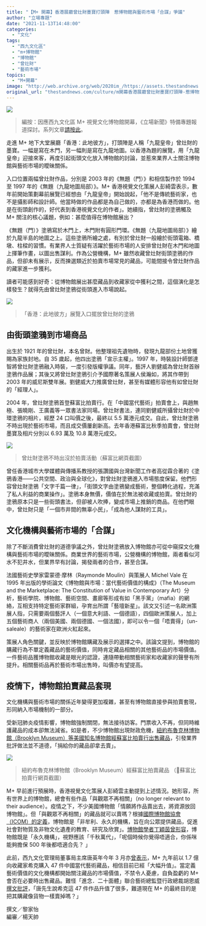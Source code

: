 ```yaml
---
title: "【M+ 開幕】香港展廳曾灶財墨寶打頭陣　惹博物館與藝術市場「合謀」爭議"
author: "立場專題"
date: "2021-11-13T14:48:00"
categories:
  - "文化"
tags:
  - "西九文化區"
  - "m+博物館"
  - "博物館"
  - "曾灶財"
  - "藝術市場"
topics:
  - "M+開幕"
image: "http://web.archive.org/web/2020im_/https://assets.thestandnews.com/media/photos/m-08.png"
original_url: "thestandnews.com/culture/m開幕香港展廳曾灶財墨寶打頭陣-惹博物館與藝術市場合謀爭議"
---
```

![](http://web.archive.org/web/2020im_/https://assets.thestandnews.com/media/photos/m-08.png)

> 編按：因應西九文化區 M+ 視覺文化博物館開幕，《立場新聞》特備專題報道探討。系列文章[請按此](../../mplus-opens/)。

走進 M+ 地下大堂展廳「香港：此地彼方」，打頭陣是人稱「九龍皇帝」曾灶財的墨寶。一幅是寫在木門，另一幅則是寫在九龍地圖。以香港為題的展覽，用「九龍皇帝」迎接來客，再度引起街頭文化放入博物館的討論，並惹來業界人士關注博物館與藝術市場的曖昧關係。

入口位置兩幅曾灶財作品，分別是 2003 年的《無題（門）》和相信製作於 1994 至 1997 年的《無題（九龍地圖局部）》。M+ 香港視覺文化策展人彭綺雲表示，數年前開始策劃幕前展覽已經想由「九龍皇帝」開始說起，「他不是傳統藝術家，也不是攝影師和設計師。他當時做的作品都是為自己做的，亦都是為香港而做的。他是在街頭創作的，好代表到香港視覺文化的作者」。她續指，曾灶財的塗鴉觸及 M+ 關注的核心議題，例如：甚麼值得在博物館展出？

《無題（門）》塗鴉寫於木門上，木門附有圓形門環。《無題（九龍地圖局部）》繪於九龍半島的地圖之上。這些塗鴉所繪之處，有別於曾灶財一般繪於街頭電箱、橋墩、柱樑的習慣。有業界人士質疑有活躍於藝術市場的人安排曾灶財在木門和地圖上揮筆作畫，以圖出售謀利。作為公營機構，M+ 雖然收藏曾灶財街頭塗鴉的作品，但卻未有展示，反而揀選類近於拍賣市場常見的藏品，可能間接令曾灶財作品的藏家進一步獲利。

讀者可能感到好奇：從博物館展出甚麼藏品到收藏家從中獲利之間，這個演化是怎樣發生？就得先由曾灶財塗鴉從街頭進入市場說起。

![](http://web.archive.org/web/2020im_/https://assets.thestandnews.com/media/photos/entrance_vQAihj0.jpeg)
> 「香港：此地彼方」展覽入口擺放曾灶財的塗鴉

由街頭塗鴉到市場商品
----------

出生於 1921 年的曾灶財，本名曾財。他整理祖先遺物時，發現九龍部份土地曾獲賜為家族封地。自 35 歲起，他四出塗鴉「宣示主權」。1997 年，時裝設計師鄧達智將曾灶財塗鴉融入時裝，一度引發版權爭議。同年，藝評人劉健威為曾灶財首辦塗鴉作品展；其後又將曾灶財塗鴉引介予國際著名策展人侯瀚如，將其作帶到 2003 年的威尼斯雙年展。劉健威大力推廣曾灶財，甚至有媒體形容他有如曾灶財的「經理人」。

2004 年，曾灶財塗鴉首登蘇富比拍賣行。在「中國當代藝術」拍賣會上，與趙無極、張曉剛、王廣義等一眾書法家同場。曾灶財書法，連同劉健威所攝曾灶財於中環塗鴉的相片，經歷 24 口叫價之後，最終以 5.5 萬港元成交。自此，曾灶財塗鴉不時出現於藝術市場，而且成交價屢創新高。去年香港蘇富比秋季拍賣會，曾灶財墨寶及相片分別以 6.93 萬及 10.8 萬港元成交。

![](http://web.archive.org/web/2020im_/https://assets.thestandnews.com/media/photos/Screenshot_2021-11-05_at_5.31.30_PM.png)
> 曾灶財塗鴉不時出沒於拍賣活動（蘇富比網頁截圖）

曾任香港城市大學媒體與傳播系教授的張讚國與台灣新聞工作者高從霖合著的《塗鴉香港——公共空間、政治與全球化》，對曾灶財塗鴉進入市場態度保留。他們形容曾灶財塗鴉「文字千篇一律」，「街頭文字由塗鴉變成藝術，整個轉化過程，充滿了私人利益的商業操作」。塗鴉本身無價，價值在於無法被收藏或拍賣。曾灶財的塗鴉原本只是一些街頭書法，但卻被人吹捧，變成市場上推銷的商品。在他們眼中，曾灶財只是「一個市井間的無辜小民」，「成為他人謀財的工具」。

文化機構與藝術市場的「合謀」
--------------

除了不斷消費曾灶財的道德爭議之外，曾灶財塗鴉放入博物館亦可從中窺探文化機構與藝術市場的曖昧關係。商業世界的藝術市場，公營機構的博物館，兩者看似河水不犯井水，但業界早有討論，揭發兩者的合作，甚至合謀。

法國藝術史學家雷蒙德·摩林（Raymonde Moulin）與策展人 Michel Vale 在 1995 年出版的學術論文《博物館與市場：當代藝術價值的構成》（The Museum and the Marketplace: The Constitution of Value in Contemporary Art）分析，藝術學院、博物館、藝術空間、畫廊等形成有如「黑手黨」（mafia）的網絡，互相支持特定藝術家群組，孕育出所謂「藝壇新星」。該文又引述一名歐洲策展人指，只需要兩個藝評人（一個意大利語、一個德語），四個歐洲策展人，加上五個藝術商人（兩個美國、兩個德國、一個法國），即可以令一個「唔賣得」（un-saleale）的藝術家在歐洲火紅起來。

策展人角色關鍵，並反映於博物館購藏及展示的選擇之中。該論文提到，博物館的購藏行為不單定義藏品的藝術價值，同時肯定藏品相關的其他藝術品的市場價值。一件藝術品獲博物館收藏是眼光的認證，連隨帶動相關藝術家和收藏家的聲譽有所提升。相關藝術品再於藝術市場出售時，叫價亦有望提高。

疫情下，博物館拍賣藏品套現
-------------

文化機構與藝術市場的關係近年變得更加複雜，甚至有博物館直接參與拍賣套現，形同納入市場機制的一部分。

受新冠肺炎疫情影響，博物館強制關閉，無法接待訪客。門票收入不再，但同時維護藏品的成本卻無法減省。如是者，不少博物館出現財政危機，[紐約布魯克林博物館（Brooklyn Museum）等美國知名博物館經蘇富比拍賣行出售藏品](http://web.archive.org/web/20211114023730/https://www.thepaper.cn/newsDetail_forward_9959642)，引發業界批評做法並不道德，「捐給你的藏品卻拿去賣」。

![](http://web.archive.org/web/2020im_/https://assets.thestandnews.com/media/photos/Screenshot_2021-11-08_at_11.58.58_AM.png)
> 紐約布魯克林博物館（Brooklyn Museum）經蘇富比拍賣藏品 （蘇富比拍賣行網頁截圖）

M+ 早前進行預展時，香港視覺文化策展人彭綺雲主動提到上述情況。她形容，所有世界上的博物館，總會有些作品「與觀眾不再相關」（no longer relevant to their audience）。疫情之下，不少美國博物館「情願將作品賣出去，將資源放回博物館」。但「與觀眾不再相關」的藏品就可以賣嗎？根據[國際博物館協會（ICOM）的定義](http://web.archive.org/web/20211114023730/http://icom.museum/the-vision/museum-definition/)，博物館是「非牟利、永久的機構，旨在向公眾提供藏品，促進社會對物質及非物文化遺產的教育、研究及欣賞」。[博物館學者丁穎茵曾形容](../../culture/%E5%B0%88%E8%A8%AA-%E8%88%87%E5%8D%9A%E7%89%A9%E9%A4%A8%E5%AD%B8%E8%80%85%E4%B8%81%E7%A9%8E%E8%8C%B5%E8%AB%87-m-%E8%B3%BC%E8%97%8F%E7%88%AD%E8%AD%B0)，博物館既是「永久機構」，視野應該「千秋萬代」，「呢個時候你覺得唔適合，你係咪能夠擔保 500 年後都唔適合先？ 」

此前，西九文化管理局董事局主席唐英年今年 3 月亦[曾表示](http://web.archive.org/web/20211114023730/https://news.now.com/home/local/player?newsId=429174)，M+ 九年前以 1.7 億向收藏家希克購入 47 件中國當代藝術藏品，相信目前已經「大幅升值」。當定義藝術價值的文化機構都開始關注藏品的市場價值，不禁令人憂慮，自負盈虧的 M+ 會否在必要時出售藏品。難怪「進念．二十面體」聯合藝術總監暨行政總裁胡恩威[撰文批評](http://web.archive.org/web/20211114023730/https://www.hk01.com/%E5%91%A8%E5%A0%B1/612538/%E5%8F%8D%E6%80%9D%E5%8D%9A%E7%89%A9%E9%A4%A8%E5%B0%8D%E4%B8%80%E5%9C%B0%E7%9A%84%E6%84%8F%E7%BE%A9-m-%E7%9A%84%E8%B3%BC%E8%97%8F%E8%88%87%E7%A4%BE%E6%9C%83%E5%83%B9%E5%80%BC-%E8%83%A1%E6%81%A9%E5%A8%81)，「唐先生說希克這 47 件作品升值了很多，難道現在 M+ 的最終目的是把其購藏像貨物一樣賣掉嗎？」

撰文／黎家怡  
編審／楊天帥